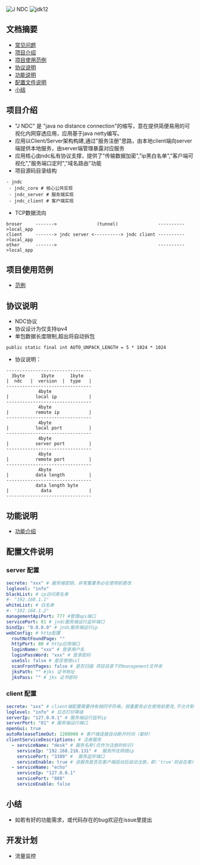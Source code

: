 ![J NDC](https://s1.ax1x.com/2020/11/04/B6HETJ.png)
![jdk12](https://img.shields.io/badge/jdk-8-orange.svg)


## 文档摘要
* [常见问题](https://github.com/qiweiview/jndc/blob/master/QA.md)
* [项目介绍](#项目介绍)
* [项目使用范例](#项目使用范例)
* [协议说明](#协议说明)
* [功能说明](#功能说明)
* [配置文件说明](#配置文件说明)
* [小结](#小结)



## 项目介绍
* "J NDC" 是 "java no distance connection"的缩写，意在提供简便易用的可视化内网穿透应用，应用基于java netty编写。
* 应用以Client/Server架构构建,通过"服务注册"思路，由本地client端向server端提供本地服务，由server端管理暴露对应服务 
* 应用核心由ndc私有协议支撑，提供了"传输数据加密","ip黑白名单","客户端可视化","服务端口定时","域名路由"功能
* 项目源码目录结构
```
- jndc
 - jndc_core # 核心公共实现
 - jndc_server # 服务端实现
 - jndc_client # 客户端实现
```

* TCP数据流向
```
broser     ------->               (tunnel)               ---------->local_app
client     -------> jndc server <----------> jndc client ---------->local_app
other      ------->                                      ---------->local_app
```

## 项目使用范例
* [范例](https://github.com/qiweiview/jndc/blob/master/tutorial.md)


## 协议说明
* NDC协议
* 协议设计为仅支持ipv4
* 单包数据长度限制,超出将自动拆包
```
public static final int AUTO_UNPACK_LENGTH = 5 * 1024 * 1024
```

* 协议说明：
```
--------------------------------
  3byte      1byte      1byte
|  ndc   |  version  |  type   |
--------------------------------
            4byte
|          local ip            |
--------------------------------
            4byte
|          remote ip           |
--------------------------------
            4byte
|          local port          |
--------------------------------
            4byte
|          server port         |
--------------------------------
            4byte
|          remote port         |
--------------------------------
            4byte
|          data length         |
--------------------------------
           data length byte
|            data              |
--------------------------------
```

## 功能说明
* [功能介绍](https://github.com/qiweiview/jndc/blob/master/function_introduction.md)

## 配置文件说明

### server 配置
```yaml
secrete: "xxx" # 服务端密钥，非常重要务必在使用前更改
loglevel: "info"
blackList: # ip访问黑名单
#- "192.168.1.1"
whiteList: # 白名单
#- "192.168.1.2"
managementApiPort: 777 #管理api端口
servicePort: 81 # jndc服务端运行监听端口
bindIp: "0.0.0.0" # jndc服务端运行ip
webConfig: # http配置
  routNotFoundPage: ""
  httpPort: 80 # http应用端口
  loginName: "xxx" # 登录用户名
  loginPassWord: "xxx" # 登录密码
  useSsl: false # 是否使用ssl
  scanFrontPages: false # 是否扫描 项目目录下的management文件夹
  jksPath: "" #jks 证书地址
  jksPass: "" # jks 证书密码

```

### client 配置
```yaml
secrete: "xxx" # client端配置需要持有相同字符串。很重要务必在使用前更改,不允许默认密码为‘jndc’运行
loglevel: "info" # 日志打印等级
serverIp: "127.0.0.1" # 服务端运行监听ip
serverPort: "81" # 服务端运行端口
openGui: true
autoReleaseTimeOut: 1200000 # 客户端连接自动断开时间（毫秒）
clientServiceDescriptions: # 注册服务
  - serviceName: "desk" # 服务名称(仅作为注册的标识)
    serviceIp: "192.168.216.131" #  服务所在网络ip
    servicePort: "3389" #  服务监听端口
    serviceEnable: true # 该服务是否在客户端启动后自动注册，即:'true'则会在客户端启动后自动将该服务注册到服务端,反之
  - serviceName: "echo"
    serviceIp: "127.0.0.1"
    servicePort: "888"
    serviceEnable: false

```

## 小结
* 如若有好的功能需求，或代码存在的bug欢迎在issue里提出

## 开发计划
* 流量监控



